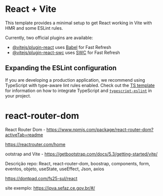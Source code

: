 # React + Vite

This template provides a minimal setup to get React working in Vite with HMR and some ESLint rules.

Currently, two official plugins are available:

- [@vitejs/plugin-react](https://github.com/vitejs/vite-plugin-react/blob/main/packages/plugin-react) uses [Babel](https://babeljs.io/) for Fast Refresh
- [@vitejs/plugin-react-swc](https://github.com/vitejs/vite-plugin-react/blob/main/packages/plugin-react-swc) uses [SWC](https://swc.rs/) for Fast Refresh

## Expanding the ESLint configuration

If you are developing a production application, we recommend using TypeScript with type-aware lint rules enabled. Check out the [TS template](https://github.com/vitejs/vite/tree/main/packages/create-vite/template-react-ts) for information on how to integrate TypeScript and [`typescript-eslint`](https://typescript-eslint.io) in your project.
# react-router-dom

React Router Dom - https://www.npmjs.com/package/react-router-dom?activeTab=readme

https://reactrouter.com/home

ootstrap and Vite - https://getbootstrap.com/docs/5.3/getting-started/vite/

Descrição repo: React, react-router-dom, boostrap, components, form, eventos, objeto, useState, useEffect, Json, axios

https://dontpad.com/fs25-sul/react

site exemplo: https://ipva.sefaz.ce.gov.br/#/